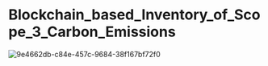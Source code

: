 # Blockchain_based_Inventory_of_Scope_3_Carbon_Emissions
![9e4662db-c84e-457c-9684-38f167bf72f0](https://user-images.githubusercontent.com/74814435/233953045-de58b683-972d-42b8-ac08-fa3082352f78.png)
